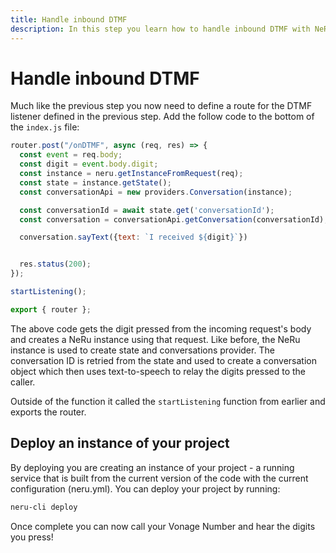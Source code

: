 ```yaml
---
title: Handle inbound DTMF
description: In this step you learn how to handle inbound DTMF with NeRu.
---
```


# Handle inbound DTMF

Much like the previous step you now need to define a route for the DTMF listener defined in the previous step. Add the follow code to the bottom of the `index.js` file:

```javascript
router.post("/onDTMF", async (req, res) => {
  const event = req.body;
  const digit = event.body.digit;
  const instance = neru.getInstanceFromRequest(req);
  const state = instance.getState();
  const conversationApi = new providers.Conversation(instance);

  const conversationId = await state.get('conversationId');
  const conversation = conversationApi.getConversation(conversationId);

  conversation.sayText({text: `I received ${digit}`})


  res.status(200);
});

startListening();

export { router };
```

The above code gets the digit pressed from the incoming request's body and creates a NeRu instance using that request. Like before, the NeRu instance is used to create state and conversations provider. The conversation ID is retried from the state and used to create a conversation object which then uses text-to-speech to relay the digits pressed to the caller.

Outside of the function it called the `startListening` function from earlier and exports the router.

## Deploy an instance of your project

By deploying you are creating an instance of your project - a running service that is built from the current version of the code with the current configuration (neru.yml). You can deploy your project by running:

```sh
neru-cli deploy
```

Once complete you can now call your Vonage Number and hear the digits you press!